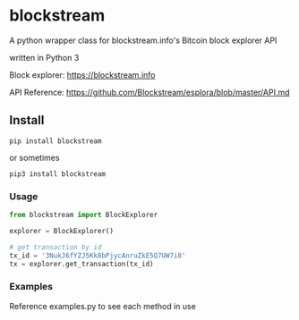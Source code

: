 # blockstream
A python wrapper class for blockstream.info's Bitcoin block explorer API

written in Python 3

Block explorer: https://blockstream.info

API Reference: https://github.com/Blockstream/esplora/blob/master/API.md

## Install
```
pip install blockstream
```
or sometimes
```
pip3 install blockstream
```

### Usage
```python
from blockstream import BlockExplorer

explorer = BlockExplorer()

# get transaction by id
tx_id = '3NukJ6fYZJ5Kk8bPjycAnruZkE5Q7UW7i8'
tx = explorer.get_transaction(tx_id)
```

### Examples
Reference examples.py to see each method in use
